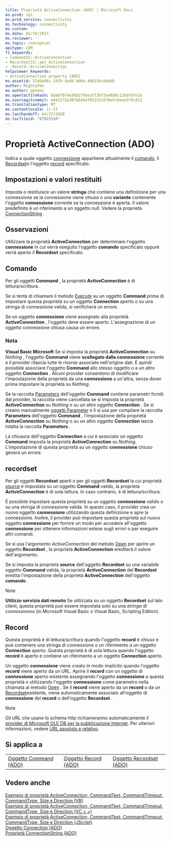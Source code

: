 ```yaml
---
title: Proprietà ActiveConnection (ADO) | Microsoft Docs
ms.prod: sql
ms.prod_service: connectivity
ms.technology: connectivity
ms.custom: ''
ms.date: 01/19/2017
ms.reviewer: ''
ms.topic: conceptual
apitype: COM
f1_keywords:
- Command15::ActiveConnection
- Recordset15::get_ActiveConnection
- _Record::ActiveConnection
helpviewer_keywords:
- ActiveConnection property [ADO]
ms.assetid: 52d0a96c-14fb-4ad9-b004-4d821bc0a6db
author: MightyPen
ms.author: genemi
ms.openlocfilehash: 8dabf974e36b1f6beaff36f3a4888c128d7dfe1b
ms.sourcegitcommit: e042272a38fb646df05152c676e5cbeae3f9cd13
ms.translationtype: MT
ms.contentlocale: it-IT
ms.lasthandoff: 04/27/2020
ms.locfileid: "67921516"
---
```

# <a name="activeconnection-property-ado"></a>Proprietà ActiveConnection (ADO)
Indica a quale oggetto [connessione](../../../ado/reference/ado-api/connection-object-ado.md) appartiene attualmente il [comando](../../../ado/reference/ado-api/command-object-ado.md), il [Recordset](../../../ado/reference/ado-api/recordset-object-ado.md)o l'oggetto [record](../../../ado/reference/ado-api/record-object-ado.md) specificato.  
  
## <a name="settings-and-return-values"></a>Impostazioni e valori restituiti  
 Imposta o restituisce un valore **stringa** che contiene una definizione per una connessione se la connessione viene chiusa o una **variante** contenente l'oggetto **connessione** corrente se la connessione è aperta. Il valore predefinito è un riferimento a un oggetto null. Vedere la proprietà [ConnectionString](../../../ado/reference/ado-api/connectionstring-property-ado.md) .  
  
## <a name="remarks"></a>Osservazioni  
 Utilizzare la proprietà **ActiveConnection** per determinare l'oggetto **connessione** in cui verrà eseguito l'oggetto **comando** specificato oppure verrà aperto il **Recordset** specificato.  
  
## <a name="command"></a>Comando  
 Per gli oggetti **Command** , la proprietà **ActiveConnection** è di lettura/scrittura.  
  
 Se si tenta di chiamare il metodo [Execute](../../../ado/reference/ado-api/execute-method-ado-command.md) su un oggetto **Command** prima di impostare questa proprietà su un oggetto **Connection** aperto o su una stringa di connessione valida, si verificherà un errore.  
  
 Se un oggetto **connessione** viene assegnato alla proprietà **ActiveConnection** , l'oggetto deve essere aperto. L'assegnazione di un oggetto connessione chiusa causa un errore.  
  
### <a name="note"></a>Nota  
 **Visual Basic Microsoft** Se si imposta la proprietà **ActiveConnection** su *Nothing* , l'oggetto **Command** viene **scollegato dalla connessione** corrente e il provider rilascia tutte le risorse associate nell'origine dati. È quindi possibile associare l'oggetto **Command** allo stesso oggetto o a un altro oggetto **Connection** . Alcuni provider consentono di modificare l'impostazione della proprietà da una **connessione** a un'altra, senza dover prima impostare la proprietà su *Nothing*.  
  
 Se la raccolta [Parameters](../../../ado/reference/ado-api/parameters-collection-ado.md) dell'oggetto **Command** contiene parametri forniti dal provider, la raccolta viene cancellata se si imposta la proprietà **ActiveConnection** su *Nothing* o su un altro oggetto **Connection** . Se si creano manualmente [oggetti Parameter](../../../ado/reference/ado-api/parameter-object.md) e li si usa per compilare la raccolta **Parameters** dell'oggetto **Command** , l'impostazione della proprietà **ActiveConnection** su *Nothing* o su un altro oggetto **Connection** lascia intatta la raccolta **Parameters** .  
  
 La chiusura dell'oggetto **Connection** a cui è associato un oggetto **Command** imposta la proprietà **ActiveConnection** su *Nothing*. L'impostazione di questa proprietà su un oggetto **connessione** chiuso genera un errore.  
  
## <a name="recordset"></a>recordset  
 Per gli oggetti **Recordset** aperti o per gli oggetti **Recordset** la cui proprietà [source](../../../ado/reference/ado-api/source-property-ado-recordset.md) è impostata su un oggetto **Command** valido, la proprietà **ActiveConnection** è di sola lettura. In caso contrario, è di lettura/scrittura.  
  
 È possibile impostare questa proprietà su un oggetto **connessione** valido o su una stringa di connessione valida. In questo caso, il provider crea un nuovo oggetto **connessione** utilizzando questa definizione e apre la connessione. Inoltre, il provider può impostare questa proprietà sul nuovo oggetto **connessione** per fornire un modo per accedere all'oggetto **connessione** per ottenere informazioni estese sugli errori o per eseguire altri comandi.  
  
 Se si usa l'argomento *ActiveConnection* del metodo [Open](../../../ado/reference/ado-api/open-method-ado-recordset.md) per aprire un oggetto **Recordset** , la proprietà **ActiveConnection** erediterà il valore dell'argomento.  
  
 Se si imposta la proprietà **source** dell'oggetto **Recordset** su una variabile oggetto **Command** valida, la proprietà **ActiveConnection** del **Recordset** eredita l'impostazione della proprietà **ActiveConnection** dell'oggetto **comando** .  
  
> [!NOTE]
>  **Utilizzo servizio dati remoto** Se utilizzata su un oggetto **Recordset** sul lato client, questa proprietà può essere impostata solo su una *stringa di connessione*o (in Microsoft Visual Basic o Visual Basic, Scripting Edition).  
  
## <a name="record"></a>Record  
 Questa proprietà è di lettura/scrittura quando l'oggetto **record** è chiuso e può contenere una stringa di connessione o un riferimento a un oggetto **Connection** aperto. Questa proprietà è di sola lettura quando l'oggetto **record** è aperto e contiene un riferimento a un oggetto **Connection** aperto.  
  
 Un oggetto **connessione** viene creato in modo implicito quando l'oggetto **record** viene aperto da un URL. Aprire il **record** con un oggetto di **connessione** aperto esistente assegnando l'oggetto **connessione** a questa proprietà o utilizzando l'oggetto **connessione** come parametro nella chiamata al metodo [Open](../../../ado/reference/ado-api/open-method-ado-record.md) . Se il **record** viene aperto da un **record** o da un [Recordset](../../../ado/reference/ado-api/recordset-object-ado.md)esistente, viene automaticamente associato all'oggetto di **connessione** del **record** o dell'oggetto **Recordset** .  
  
> [!NOTE]
>  Gli URL che usano lo schema http richiameranno automaticamente il [provider di Microsoft OLE DB per la pubblicazione Internet](../../../ado/guide/appendixes/microsoft-ole-db-provider-for-internet-publishing.md). Per ulteriori informazioni, vedere [URL assoluto e relativo](../../../ado/guide/data/absolute-and-relative-urls.md).  
  
## <a name="applies-to"></a>Si applica a  
  
||||  
|-|-|-|  
|[Oggetto Command (ADO)](../../../ado/reference/ado-api/command-object-ado.md)|[Oggetto Record (ADO)](../../../ado/reference/ado-api/record-object-ado.md)|[Oggetto Recordset (ADO)](../../../ado/reference/ado-api/recordset-object-ado.md)|  
  
## <a name="see-also"></a>Vedere anche  
 [Esempio di proprietà ActiveConnection, CommandText, CommandTimeout, CommandType, Size e Direction (VB)](../../../ado/reference/ado-api/activeconnection-commandtext-commandtimeout-commandtype-size-example-vb.md)   
 [Esempio di proprietà ActiveConnection, CommandText, CommandTimeout, CommandType, Size e Direction (VC + +)](../../../ado/reference/ado-api/activeconnection-commandtext-commandtimeout-commandtype-size-example-vc.md)   
 [Esempio di proprietà ActiveConnection, CommandText, CommandTimeout, CommandType, Size e Direction (JScript)](../../../ado/reference/ado-api/activeconnection-commandtext-timeout-type-size-example-jscript.md)   
 [Oggetto Connection (ADO)](../../../ado/reference/ado-api/connection-object-ado.md)   
 [Proprietà ConnectionString (ADO)](../../../ado/reference/ado-api/connectionstring-property-ado.md)
